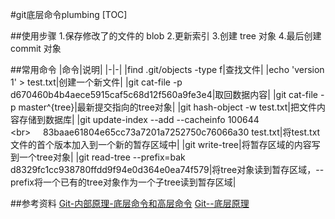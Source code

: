 #git底层命令plumbing
[TOC]

##使用步骤
1.保存修改了的文件的 blob
2.更新索引
3.创建 tree 对象
4.最后创建 commit 对象

##常用命令
|命令|说明|
|-|-|
|find .git/objects -type f|查找文件|
|echo 'version 1' > test.txt|创建一个新文件|
|git cat-file -p d670460b4b4aece5915caf5c68d12f560a9fe3e4|取回数据内容|
|git cat-file -p master^{tree}|最新提交指向的tree对象|
|git hash-object -w test.txt|把文件内容存储到数据库|
|git update-index --add --cacheinfo 100644 \<br>&nbsp;&nbsp;&nbsp;&nbsp;&nbsp;83baae61804e65cc73a7201a7252750c76066a30 test.txt|将test.txt文件的首个版本加入到一个新的暂存区域中|
|git write-tree|将暂存区域的内容写到一个tree对象|
|git read-tree --prefix=bak d8329fc1cc938780ffdd9f94e0d364e0ea74f579|将tree对象读到暂存区域，--prefix将一个已有的tree对象作为一个子tree读到暂存区域|

##参考资料
[Git-内部原理-底层命令和高层命令](https://git-scm.com/book/zh/v2/Git-内部原理-底层命令和高层命令)
[Git--底层原理](http://http://devsnow.net/2015/01/25/git-principle/)